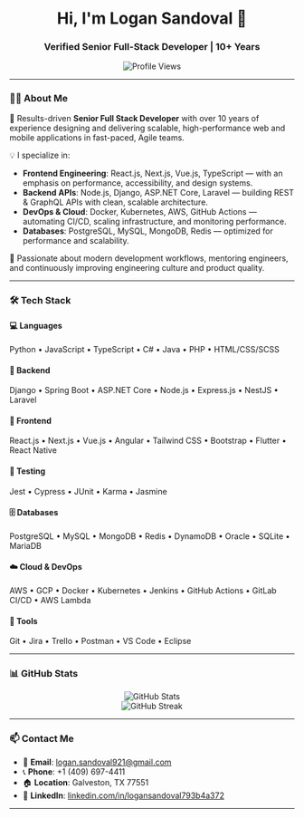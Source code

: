 <h1 align="center">Hi, I'm Logan Sandoval 👋</h1>
<h3 align="center">Verified Senior Full-Stack Developer | 10+ Years</h3>

<p align="center">
  <img src="https://komarev.com/ghpvc/?username=DevLoganX&label=Profile%20Views&color=0e75b6&style=flat" alt="Profile Views" />
</p>

---

### 👨‍💻 About Me

🎯 Results-driven **Senior Full Stack Developer** with over 10 years of experience designing and delivering scalable, high-performance web and mobile applications in fast-paced, Agile teams.

💡 I specialize in:
- **Frontend Engineering**: React.js, Next.js, Vue.js, TypeScript — with an emphasis on performance, accessibility, and design systems.
- **Backend APIs**: Node.js, Django, ASP.NET Core, Laravel — building REST & GraphQL APIs with clean, scalable architecture.
- **DevOps & Cloud**: Docker, Kubernetes, AWS, GitHub Actions — automating CI/CD, scaling infrastructure, and monitoring performance.
- **Databases**: PostgreSQL, MySQL, MongoDB, Redis — optimized for performance and scalability.

🤝 Passionate about modern development workflows, mentoring engineers, and continuously improving engineering culture and product quality.

---

### 🛠️ Tech Stack

#### 💻 Languages  
Python • JavaScript • TypeScript • C# • Java • PHP • HTML/CSS/SCSS

#### 🧱 Backend  
Django • Spring Boot • ASP.NET Core • Node.js • Express.js • NestJS • Laravel

#### 🎨 Frontend  
React.js • Next.js • Vue.js • Angular • Tailwind CSS • Bootstrap • Flutter • React Native

#### 🧪 Testing  
Jest • Cypress • JUnit • Karma • Jasmine

#### 🗄️ Databases  
PostgreSQL • MySQL • MongoDB • Redis • DynamoDB • Oracle • SQLite • MariaDB

#### ☁️ Cloud & DevOps  
AWS • GCP • Docker • Kubernetes • Jenkins • GitHub Actions • GitLab CI/CD • AWS Lambda

#### 🧰 Tools  
Git • Jira • Trello • Postman • VS Code • Eclipse

---

### 📊 GitHub Stats

<p align="center">
  <img src="https://github-readme-stats.vercel.app/api?username=DevLoganX&show_icons=true&theme=default" alt="GitHub Stats" />
  <br />
  <img src="https://github-readme-streak-stats.herokuapp.com/?user=DevLoganX&theme=default" alt="GitHub Streak" />
</p>

---

### 📫 Contact Me

- 📧 **Email**: [logan.sandoval921@gmail.com](mailto:logan.sandoval921@gmail.com)  
- 📞 **Phone**: +1 (409) 697-4411  
- 🏠 **Location**: Galveston, TX 77551  
- 🔗 **LinkedIn**: [linkedin.com/in/logansandoval793b4a372](https://www.linkedin.com/in/logansandoval793b4a372)  

---
